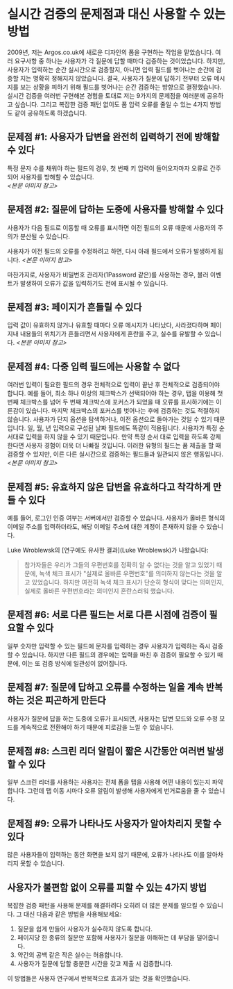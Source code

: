 # 실시간 검증의 문제점과 대신 사용할 수 있는 방법

2009년, 저는 Argos.co.uk에 새로운 디자인의 폼을 구현하는 작업을 맡았습니다.
여러 요구사항 중 하나는 사용자가 각 질문에 답할 때마다 검증하는 것이었습니다.
하지만, 사용자가 입력하는 순간 실시간으로 검증할지, 아니면 입력 필드를 벗어나는 순간에 검증할 지는 명확히 정해지지 않았습니다.
결국, 사용자가 질문에 답하기 전부터 오류 메시지를 보는 상황을 피하기 위해 필드를 벗어나는 순간 검증하는 방향으로 결정했습니다. 실시간 검증을 여러번 구현해본 경험을 토대로 저는 9가지의 문제점을 여러분께 공유하고 싶습니다. 그리고 복잡한 검증 패턴 없이도 폼 입력 오류를 줄일 수 있는 4가지 방법도 같이 공유하도록 하겠습니다.

## 문제점 #1: 사용자가 답변을 완전히 입력하기 전에 방해할 수 있다

특정 문자 수를 채워야 하는 필드의 경우, 첫 번째 키 입력이 들어오자마자 오류로 간주되어 사용자를 방해할 수 있습니다.  
_<본문 이미지 참고>_

## 문제점 #2: 질문에 답하는 도중에 사용자를 방해할 수 있다

사용자가 다음 필드로 이동할 때 오류를 표시하면 이전 필드의 오류 때문에 사용자의 주의가 분산될 수 있습니다.

사용자가 이전 필드의 오류를 수정하려고 하면, 다시 아래 필드에서 오류가 발생하게 됩니다.
_<본문 이미지 참고>_

마찬가지로, 사용자가 비밀번호 관리자(1Password 같은)를 사용하는 경우, 블러 이벤트가 발생하여 오류가 값을 입력하기도 전에 표시될 수 있습니다.

## 문제점 #3: 페이지가 흔들릴 수 있다

입력 값이 유효하지 않거나 유효할 때마다 오류 메시지가 나타났다, 사라졌다하며 페이지내 내용들의 위치기가 흔들리면서 사용자에게 혼란을 주고, 실수를 유발할 수 있습니다.
_<본문 이미지 참고>_

## 문제점 #4: 다중 입력 필드에는 사용할 수 없다

여러번 입력이 필요한 필드의 경우 전체적으로 입력이 끝난 후 전체적으로 검증되어야 합니다. 예를 들어, 최소 하나 이상의 체크박스가 선택되어야 하는 경우, 탭을 이용해 첫번째 체크박스를 넘어 두 번째 체크박스에 포커스가 되었을 때 오류를 표시하기에는 이른감이 있습니다. 마지막 체크박스의 포커스를 벗어나는 후에 검증하는 것도 적절하지 않습니다. 사용자가 단지 옵션을 탐색하거나, 이전 옵션으로 돌아가는 것일 수 있기 때문입니다.
일, 월, 년 입력으로 구성된 날짜 필드에도 똑같이 적용됩니다. 사용자가 특정 순서대로 입력을 하지 않을 수 있기 때문입니다. 만약 특정 순서 대로 입력을 하도록 강제한다면 사용자 경험이 더욱 더 나빠질 것입니다. 이러한 유형의 필드는 폼 제출을 할 때 검증할 수 있지만, 이른 다른 실시간으로 검증하는 필드들과 일관되지 않은 행동입니다.
_<본문 이미지 참고>_

## 문제점 #5: 유효하지 않은 답변을 유효하다고 착각하게 만들 수 있다

예를 들어, 로그인 인증 여부는 서버에서만 검증할 수 있습니다. 사용자가 올바른 형식의 이메일 주소를 입력하더라도, 해당 이메일 주소에 대한 계정이 존재하지 않을 수 있습니다.

Luke Wroblewsk의 [연구에도 유사한 결과](Luke Wroblewsk)가 나왔습니다:
> 참가자들은 우리가 그들의 우편번호를 정확히 알 수 없다는 것을 알고 있었기 때문에, 녹색 체크 표시가 "실제로 올바른 우편번호"를 의미하지 않는다는 것을 알고 있었습니다. 하지만 여전히 녹색 체크 표시가 단순히 형식이 맞다는 의미인지, 실제로 올바른 우편번호라는 의미인지 혼란스러워 했습니다.

## 문제점 #6: 서로 다른 필드는 서로 다른 시점에 검증이 필요할 수 있다

일부 숫자만 입력할 수 있는 필드에 문자를 입력하는 경우 사용자가 입력하는 즉시 검증할 수 있습니다. 하지만 다른 필드의 경우에는 입력을 마친 후 검증이 필요할 수 있기 때문에, 이는 또 검증 방식에 일관성이 없어집니다.

## 문제점 #7: 질문에 답하고 오류를 수정하는 일을 계속 반복하는 것은 피곤하게 만든다

사용자가 질문에 답을 하는 도중에 오류가 표시되면, 사용자는 답변 모드와 오류 수정 모드를 계속적으로 전환해야 하기 때문에 피로감을 느낄 수 있습니다.

## 문제점 #8: 스크린 리더 알림이 짧은 시간동안 여러번 발생할 수 있다

일부 스크린 리더를 사용하는 사용자는 전체 폼을 탭을 사용해 어떤 내용이 있는지 파악합니다. 그런데 탭 이동 시마다 오류 알림이 발생해 사용자에게 번거로움을 줄 수 있습니다.

## 문제점 #9: 오류가 나타나도 사용자가 알아차리지 못할 수 있다

많은 사용자들이 입력하는 동안 화면을 보지 않기 때문에, 오류가 나타나도 이를 알아차리지 못할 수 있습니다.

## 사용자가 불편함 없이 오류를 피할 수 있는 4가지 방법

복잡한 검증 패턴을 사용해 문제를 해결하려다 오히려 더 많은 문제를 일으킬 수 있습니다. 그 대신 다음과 같은 방법을 사용해보세요:

1. 질문을 쉽게 만들어 사용자가 실수하지 않도록 합니다.
2. 페이지당 한 종류의 질문만 포함해 사용자가 질문을 이해하는 데 부담을 덜어줍니다.
3. 약간의 공백 같은 작은 실수는 허용합니다.
4. 사용자가 질문에 답할 충분한 시간을 갖고 제출 시 검증합니다.

이 방법들은 사용자 연구에서 반복적으로 효과가 있는 것을 확인했습니다.
